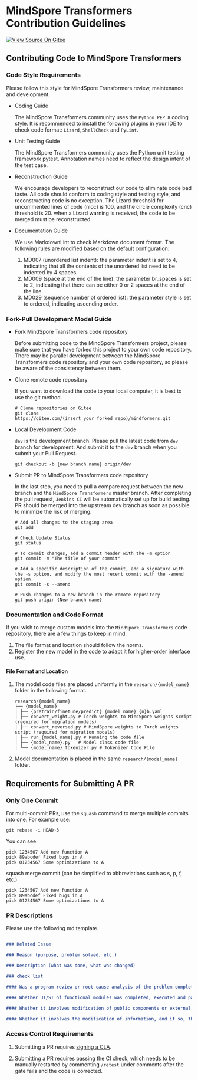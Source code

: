 # MindSpore Transformers Contribution Guidelines

[![View Source On Gitee](https://mindspore-website.obs.cn-north-4.myhuaweicloud.com/website-images/r2.4.10/resource/_static/logo_source_en.svg)](https://gitee.com/mindspore/docs/blob/r2.4.10/docs/mindformers/docs/source_en/faq/mindformers_contribution.md)

## Contributing Code to MindSpore Transformers

### Code Style Requirements

Please follow this style for MindSpore Transformers review, maintenance and development.

- Coding Guide

  The MindSpore Transformers community uses the `Python PEP 8` coding style. It is recommended to install the following plugins in your IDE to check code format: `Lizard`, `ShellCheck` and `PyLint`.

- Unit Testing Guide

  The MindSpore Transformers community uses the Python unit testing framework pytest. Annotation names need to reflect the design intent of the test case.

- Reconstruction Guide

  We encourage developers to reconstruct our code to eliminate code bad taste. All code should conform to coding style and testing style, and reconstructing code is no exception. The Lizard threshold for uncommented lines of code (nloc) is 100, and the circle complexity (cnc) threshold is 20. when a Lizard warning is received, the code to be merged must be reconstructed.

- Documentation Guide

  We use MarkdownLint to check Markdown document format. The following rules are modified based on the default configuration:

  1. MD007 (unordered list indent): the parameter indent is set to 4, indicating that all the contents of the unordered list need to be indented by 4 spaces.
  2. MD009 (space at the end of the line): the parameter br_spaces is set to 2, indicating that there can be either 0 or 2 spaces at the end of the line.
  3. MD029 (sequence number of ordered list): the parameter style is set to ordered, indicating ascending order.

### Fork-Pull Development Model Guide

- Fork MindSpore Transformers code repository

  Before submitting code to the MindSpore Transformers project, please make sure that you have forked this project to your own code repository. There may be parallel development between the MindSpore Transformers code repository and your own code repository, so please be aware of the consistency between them.

- Clone remote code repository

  If you want to download the code to your local computer, it is best to use the git method.

  ```shell
  # Clone repositories on Gitee
  git clone https://gitee.com/(insert_your_forked_repo)/mindformers.git
  ```

- Local Development Code

  `dev` is the development branch. Please pull the latest code from `dev` branch for development. And submit it to the `dev` branch when you submit your Pull Request.

  ```shell
  git checkout -b {new branch name} origin/dev
  ```

- Submit PR to MindSpore Transformers code repository

  In the last step, you need to pull a compare request between the new branch and the `MindSpore Transformers` master branch. After completing the pull request, `Jenkins CI` will be automatically set up for build testing. PR should be merged into the upstream dev branch as soon as possible to minimize the risk of merging.

  ```shell
  # Add all changes to the staging area
  git add

  # Check Update Status
  git status

  # To commit changes, add a commit header with the -m option
  git commit -m "The title of your commit"

  # Add a specific description of the commit, add a signature with the -s option, and modify the most recent commit with the -amend option.
  git commit -s --amend

  # Push changes to a new branch in the remote repository
  git push origin {New branch name}

  ```

### Documentation and Code Format

If you wish to merge custom models into the `MindSpore Transformers` code repository, there are a few things to keep in mind:

1. The file format and location should follow the norms.
2. Register the new model in the code to adapt it for higher-order interface use.

#### File Format and Location

1. The model code files are placed uniformly in the `research/{model_name}` folder in the following format.

    ```plaintext
    research/{model_name}
    ├── {model_name}
    | ├── {pretrain/finetune/predict}_{model_name}_{n}b.yaml
    | ├── convert_weight.py # Torch weights to MindSpore weights script (required for migration models)
    | ├── convert_reversed.py # MindSpore weights to Torch weights script (required for migration models)
    | ├── run_{model_name}.py # Running the code file
    | ├── {model_name}.py   # Model class code file
    | └── {model_name}_tokenizer.py # Tokenizer Code File
    ```

2. Model documentation is placed in the same `research/{model_name}` folder.

## Requirements for Submitting A PR

### Only One Commit

For multi-commit PRs, use the `squash` command to merge multiple commits into one. For example use:

```shell
git rebase -i HEAD~3
```

You can see:

```shell
pick 1234567 Add new function A
pick 89abcdef Fixed bugs in A
pick 01234567 Some optimizations to A
```

squash merge commit (can be simplified to abbreviations such as s, p, f, etc.)

```shell
pick 1234567 Add new function A
pick 89abcdef Fixed bugs in A
pick 01234567 Some optimizations to A
```

### PR Descriptions

Please use the following md template.

```markdown

### Related Issue

### Reason (purpose, problem solved, etc.)

### Description (what was done, what was changed)

### check list

#### Was a program review or root cause analysis of the problem completed (Y/N)

#### Whether UT/ST of functional modules was completed, executed and passed with results attached (Y/N)

#### Whether it involves modification of public components or external interfaces, and if so, the scope of modification and impact assessment should be given (Y/N)

#### Whether it involves the modification of information, and if so, the modification should be synchronized (Y/N)

```

### Access Control Requirements

1. Submitting a PR requires [signing a CLA](https://www.mindspore.cn/icla).

2. Submitting a PR requires passing the CI check, which needs to be manually restarted by commenting `/retest` under comments after the gate fails and the code is corrected.